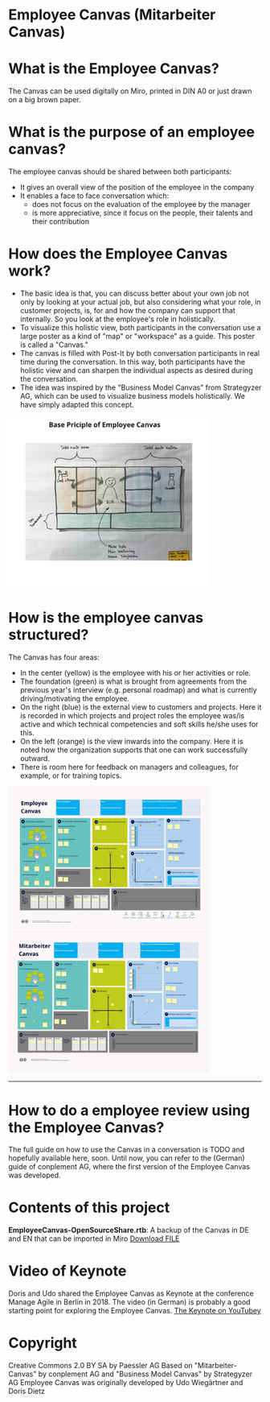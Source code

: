 # Employee Canvas (Mitarbeiter Canvas)

# What is the Employee Canvas?
The Canvas can be used digitally on Miro, printed in DIN A0 or just drawn on a big brown paper.

# What is the purpose of an employee canvas?
The employee canvas should be shared between both participants:

- It gives an overall view of the position of the employee in the company
- It enables a face to face conversation which:
  - does not focus on the evaluation of the employee by the manager
  - is more appreciative, since it focus on the people, their talents and their contribution

# How does the Employee Canvas work?
- The basic idea is that, you can discuss better about your own job not only by looking at your actual job, but also considering what your role, in customer projects, is, for and how the company can support that internally. So you look at the employee's role in holistically.
- To visualize this holistic view, both participants in the conversation use a large poster as a kind of "map" or "workspace" as a guide. This poster is called a "Canvas."
- The canvas is filled with Post-It by both conversation participants in real time during the conversation. In this way, both participants have the holistic view and can sharpen the individual aspects as desired during the conversation.
- The idea was inspired by the "Business Model Canvas" from Strategyzer AG, which can be used to visualize business models holistically. We have simply adapted this concept.

<img src="Employee CanvasOpenSourceShare-BasePrinciple.jpg" width="400">

# How is the employee canvas structured?
The Canvas has four areas:
- In the center (yellow) is the employee with his or her activities or role.
- The foundation (green) is what is brought from agreements from the previous year's interview (e.g. personal roadmap) and what is currently driving/motivating the employee.
- On the right (blue) is the external view to customers and projects. Here it is recorded in which projects and project roles the employee was/is active and which technical competencies and soft skills he/she uses for this.
- On the left (orange) is the view inwards into the company. Here it is noted how the organization supports that one can work successfully outward.
- There is room here for feedback on managers and colleagues, for example, or for training topics.

<img src="EmployeeCanvasEN.jpg" width="400">
<img src="EmployeeCanvasDE.jpg" width="400">

----

# How to do a employee review using the Employee Canvas?
The full guide on how to use the Canvas in a conversation is TODO and hopefully available here, soon.
Until now, you can refer to the (German) guide of conplement AG, where the first version of the Employee Canvas was developed.

# Contents of this project
**EmployeeCanvas-OpenSourceShare.rtb**: A backup of the Canvas in DE and EN that can be imported in Miro
<a id="raw-url" href="https://raw.githubusercontent.com/kosmonautica/employeecanvas/main/EmployeeCanvas-OpenSourceShare.rtb">Download FILE</a>

# Video of Keynote
Doris and Udo shared the Employee Canvas as Keynote at the conference Manage Agile in Berlin in 2018.
The video (in German) is probably a good starting point for exploring the Employee Canvas.
<a href="https://youtu.be/pdGJI9Q6JSw">The Keynote on YouTubey</a>

# Copyright
Creative Commons 2.0 BY SA by Paessler AG
Based on "Mitarbeiter-Canvas" by conplement AG and "Business Model Canvas" by Strategyzer AG
Employee Canvas was originally developed by Udo Wiegärtner and Doris Dietz
